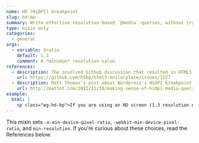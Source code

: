 ```yaml
---
name: HD (HiDPI) breakpoint
slug: hd-bp
summary: Write effective resolution-based `@media`-queries, without trying too hard.
type: mixin only
categories:
  - general
args:
  - variable: $ratio
    default: 1.3
    comment: A *minimum* resolution value.
references:
  - description: The involved Github discussion that resulted in HTML5 Boilerplate's HiDPI breakpoint
    url: https://github.com/h5bp/html5-boilerplate/issues/1127
  - description: Matt Thomas's post about Wordpress's HiDPI breakpoint (implemented in WordPress core 3.5)
    url: http://mattnt.com/2012/11/18/making-sense-of-hidpi-media-queries/
example:
  html: |
    <p class="eg-hd-bp">If you are using an HD screen (1.3 resolution or higher), this paragraph's background will be blue &mdash; otherwise, a sad low-definition gray.</p>
---
```


This mixin sets `-o-min-device-pixel-ratio`, `-webkit-min-device-pixel-ratio`, and `min-resolution`. If you're curious about these choices, read the References below.